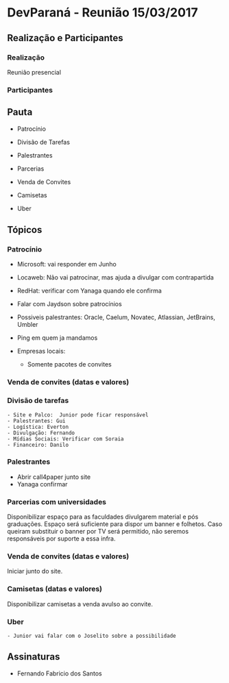 # DevParaná - Reunião 15/03/2017

## Realização e Participantes
### Realização
Reunião presencial

### Participantes


## Pauta

* Patrocínio

* Divisão de Tarefas

* Palestrantes

* Parcerias

* Venda de Convites

* Camisetas

* Uber

## Tópicos


### Patrocínio

- Microsoft: vai responder em Junho
- Locaweb: Não vai patrocinar, mas ajuda a divulgar com contrapartida
- RedHat: verificar com Yanaga quando ele confirma
- Falar com Jaydson sobre patrocínios
- Possiveis palestrantes: Oracle, Caelum, Novatec, Atlassian, JetBrains, Umbler
- Ping em quem ja mandamos

- Empresas locais:
	- Somente pacotes de convites

### Venda de convites (datas e valores)
	


### Divisão de tarefas
	- Site e Palco:  Junior pode ficar responsável
	- Palestrantes: Gui
	- Logística: Everton
	- Divulgação: Fernando
	- Mídias Sociais: Verificar com Soraia
	- Financeiro: Danilo

### Palestrantes

- Abrir call4paper junto site
- Yanaga confirmar

### Parcerias com universidades

Disponibilizar espaço para as faculdades divulgarem material e pós graduações.
Espaço será suficiente para dispor um banner e folhetos. Caso queiram substituir o banner por TV será permitido, não seremos responsáveis por suporte a essa infra.

### Venda de convites (datas e valores)

Iniciar junto do site.

### Camisetas (datas e valores)

Disponibilizar camisetas a venda avulso ao convite.

### Uber
	- Junior vai falar com o Joselito sobre a possibilidade

## Assinaturas
- Fernando Fabricio dos Santos

